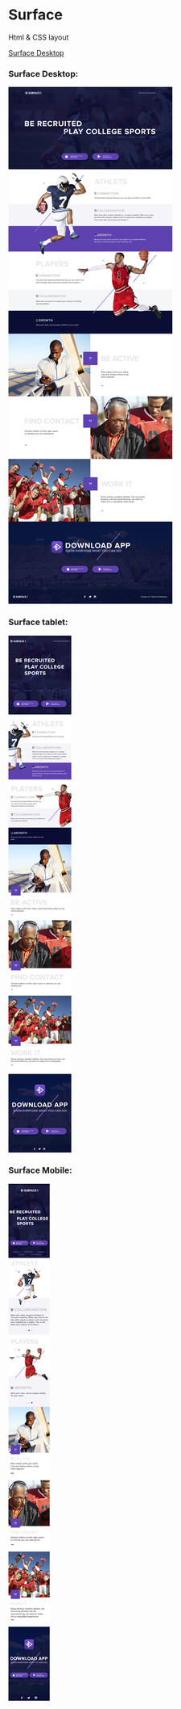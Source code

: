 # Surface
Html &amp; CSS layout


[Surface Desktop](#anchors-in-markdown)


### Surface Desktop:
![image Surface Desktop](/surface_desktop.jpg?raw=true "Surface Title")


### Surface tablet:
![image Surface Tablet](/surface_768.jpg?raw=true "Surface Title")


### Surface Mobile:
![image Surface Mobile](/surface_320.jpg?raw=true "Surface Title")
